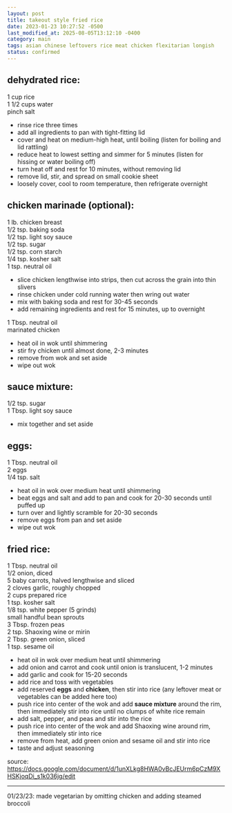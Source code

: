 ```yaml
---
layout: post
title: takeout style fried rice
date: 2023-01-23 10:27:52 -0500
last_modified_at: 2025-08-05T13:12:10 -0400
category: main
tags: asian chinese leftovers rice meat chicken flexitarian longish
status: confirmed
---
```


## dehydrated rice:

1 cup rice  
1 1/2 cups water  
pinch salt  
* rinse rice three times
* add all ingredients to pan with tight-fitting lid
* cover and heat on medium-high heat, until boiling (listen for boiling and lid rattling)
* reduce heat to lowest setting and simmer for 5 minutes (listen for hissing or water boiling off)
* turn heat off and rest for 10 minutes, without removing lid
* remove lid, stir, and spread on small cookie sheet
* loosely cover, cool to room temperature, then refrigerate overnight


## chicken marinade (optional):

1 lb. chicken breast  
1/2 tsp. baking soda  
1/2 tsp. light soy sauce  
1/2 tsp. sugar  
1/2 tsp. corn starch  
1/4 tsp. kosher salt  
1 tsp. neutral oil  
* slice chicken lengthwise into strips, then cut across the grain into thin slivers
* rinse chicken under cold running water then wring out water
* mix with baking soda and rest for 30-45 seconds
* add remaining ingredients and rest for 15 minutes, up to overnight

1 Tbsp. neutral oil  
marinated chicken  
* heat oil in wok until shimmering
* stir fry chicken until almost done, 2-3 minutes
* remove from wok and set aside
* wipe out wok


## sauce mixture:

1/2 tsp. sugar  
1 Tbsp. light soy sauce  
* mix together and set aside


## eggs:

1 Tbsp. neutral oil  
2 eggs  
1/4 tsp. salt  
* heat oil in wok over medium heat until shimmering
* beat eggs and salt and add to pan and cook for 20-30 seconds until puffed up
* turn over and lightly scramble for 20-30 seconds
* remove eggs from pan and set aside
* wipe out wok

## fried rice:

1 Tbsp. neutral oil  
1/2 onion, diced  
5 baby carrots, halved lengthwise and sliced  
2 cloves garlic, roughly chopped  
2 cups prepared rice  
1 tsp. kosher salt  
1/8 tsp. white pepper (5 grinds)  
small handful bean sprouts  
3 Tbsp. frozen peas  
2 tsp. Shaoxing wine or mirin  
2 Tbsp. green onion, sliced  
1 tsp. sesame oil  
* heat oil in wok over medium heat until shimmering
* add onion and carrot and cook until onion is translucent, 1-2 minutes
* add garlic and cook for 15-20 seconds
* add rice and toss with vegetables
* add reserved **eggs** and **chicken**, then stir into rice (any leftover meat or vegetables
  can be added here too)
* push rice into center of the wok and add **sauce mixture** around the rim, then immediately
  stir into rice until no clumps of white rice remain
* add salt, pepper, and peas and stir into the rice
* push rice into center of the wok and add Shaoxing wine around rim, then immediately
  stir into rice
* remove from heat, add green onion and sesame oil and stir into rice
* taste and adjust seasoning

source: <https://docs.google.com/document/d/1unXLkg8HWA0vBcJEUrm6pCzM9XHSKjoqDi_s1k036jg/edit>

---

01/23/23: made vegetarian by omitting chicken and adding steamed broccoli
